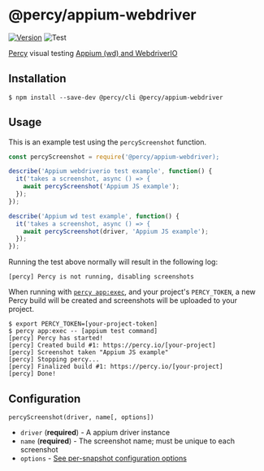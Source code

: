 # @percy/appium-webdriver
[![Version](https://img.shields.io/npm/v/@percy/appium-webdriver.svg)](https://npmjs.org/package/@percy/appium-webdriver)
![Test](https://github.com/percy/percy-appium-js/workflows/Test/badge.svg)

[Percy](https://percy.io) visual testing [Appium (wd) and WebdriverIO](https://webdriver.io/docs/appium-service/)

## Installation

```sh-session
$ npm install --save-dev @percy/cli @percy/appium-webdriver
```

## Usage

This is an example test using the `percyScreenshot` function.

```js
const percyScreenshot = require('@percy/appium-webdriver);

describe('Appium webdriverio test example', function() {
  it('takes a screenshot, async () => {
    await percyScreenshot('Appium JS example');
  });
});

describe('Appium wd test example', function() {
  it('takes a screenshot, async () => {
    await percyScreenshot(driver, 'Appium JS example');
  });
});
```

Running the test above normally will result in the following log:

```sh-session
[percy] Percy is not running, disabling screenshots
```

When running with [`percy
app:exec`](https://github.com/percy/cli/tree/master/packages/cli-exec#app-exec), and your project's
`PERCY_TOKEN`, a new Percy build will be created and screenshots will be uploaded to your project.

```sh-session
$ export PERCY_TOKEN=[your-project-token]
$ percy app:exec -- [appium test command]
[percy] Percy has started!
[percy] Created build #1: https://percy.io/[your-project]
[percy] Screenshot taken "Appium JS example"
[percy] Stopping percy...
[percy] Finalized build #1: https://percy.io/[your-project]
[percy] Done!
```

## Configuration

`percyScreenshot(driver, name[, options])`

- `driver` (**required**) - A appium driver instance
- `name` (**required**) - The screenshot name; must be unique to each screenshot
- `options` - [See per-snapshot configuration options](https://docs.percy.io/docs/cli-configuration#per-snapshot-configuration)
